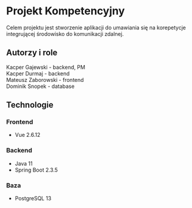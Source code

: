 # Projekt Kompetencyjny
Celem projektu jest stworzenie aplikacji do umawiania się na korepetycje integrującej środowisko do komunikacji zdalnej.

## Autorzy i role
Kacper Gajewski - backend, PM\
Kacper Durmaj - backend\
Mateusz Zaborowski - frontend\
Dominik Snopek - database

## Technologie
### Frontend
- Vue 2.6.12
### Backend
- Java 11
- Spring Boot 2.3.5
### Baza
- PostgreSQL 13


